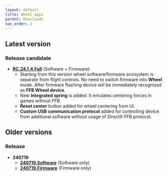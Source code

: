 ```yaml
---
layout: default
title: Wheel apps
parent: Downloads
nav_order: 2
---
```


## Latest version

### Release candidate
- [**RC.24.1.4.Full**](../../assets/firmware/ffbeast-wheel-RC.24.1.4.Full.zip) (Software + Firmware)
  - Starting from this version wheel software/firmware ecosystem is separate from flight controls. No need to switch firmware into **Wheel** mode. After firmware flashing device will be immediately recognized as **FFB Wheel device**.
  - New **Integrated spring** is added. It emulates centering forces in games without FFB.
  - **Reset center** button added for wheel centering from UI.
  - **Custom USB communication protocol** added for controlling device from additional software without usage of DirectX FFB protocol.

## Older versions

### Release

- **240719**
  - [**240719.Software**](../../assets/firmware/ffbeast-software-240719.zip) (Software only)
  - [**240719.Firmware**](../../assets/firmware/ffbeast-firmware-240719.zip) (Firmware only)
